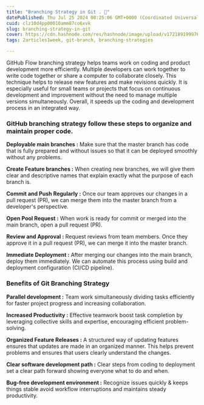 ```yaml
---
title: "Branching Strategy in Git . 🌿"
datePublished: Thu Jul 25 2024 08:25:06 GMT+0000 (Coordinated Universal Time)
cuid: clz10d4pp00010amm87co6xvk
slug: branching-strategy-in-git
cover: https://cdn.hashnode.com/res/hashnode/image/upload/v1721891999764/9cbc21b2-3687-4839-9664-4f150007d1cb.png
tags: 2articles1week, git-branch, branching-strategies

---
```


GitHub Flow branching strategy helps teams work on coding and product development more efficiently. Multiple developers can work together to write code together or share a computer to collaborate closely. This technique helps to release new features and make revisions quickly. It is especially useful for small teams or projects that focus on continuous development and improvement without the need to manage multiple versions simultaneously. Overall, it speeds up the coding and development process in an integrated way.

### GitHub branching strategy follow these steps to organize and maintain proper code.

**Deployable main branches :** Make sure that the master branch has code that is fully prepared and without issues so that it can be deployed smoothly without any problems.

**Create Feature branches :** When creating new branches, we will give them clear and descriptive names that explain exactly what the purpose of each branch is.

**Commit and Push Regularly :** Once our team approves our changes in a pull request (PR), we can merge them into the master branch from a developer's perspective.

**Open Pool Request :** When work is ready for commit or merged into the main branch, open a pull request (PR).

**Review and Approval :** Request reviews from team members. Once they approve it in a pull request (PR), we can merge it into the master branch.

**Immediate Deployment :** After merging our changes into the main branch, deploy them immediately. We can automate this process using build and deployment configuration (CI/CD pipeline).

### Benefits of Git Branching Strategy

**Parallel development :** Team work simultaneously dividing tasks efficiently for faster project progress and increasing collaboration.

**Increased Productivity :** Effective teamwork boost task completion by leveraging collective skills and expertise, encouraging efficient problem-solving.

**Organized Feature Releases :** A structured way of updating features ensures that updates are made in an organized manner. This helps prevent problems and ensures that users clearly understand the changes.

**Clear software development path :** Clear steps from coding to deployment set a clear path forward showing everyone what to do and when.

**Bug-free development environment :** Recognize issues quickly & keeps things stable avoid workflow interruptions and maintains steady productivity.